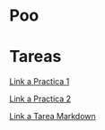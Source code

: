 # Poo

# Tareas
[Link a Practica 1](/p1)

[Link a Practica 2](/t1)

[Link a Tarea Markdown](/Setup)
